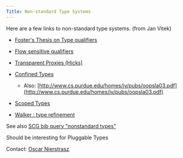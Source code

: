 ```yaml
---
Title: Non-standard Type Systems
---
```


Here are a few links to non-standard type systems. (from Jan Vitek)

- [Foster's Thesis on Type qualifiers](http://www.cs.umd.edu/~jfoster/papers/thesis.pdf)
- [Flow sensitive qualifiers](http://www.cs.umd.edu/~jfoster/papers/pldi02.pdf)
- [Transparent Proxies (Hicks)](https://drum.umd.edu/dspace/bitstream/1903/1347/1/CS-TR-4574.pdf)
- [Confined Types](http://www.cs.ucla.edu/~palsberg/paper/oopsla01.pdf)
	- Also: [http://www.cs.purdue.edu/homes/jv/pubs/oopsla03.pdf](http://www.cs.purdue.edu/homes/jv/pubs/oopsla03.pdf)

- [Scoped Types](http://jiangxi.cs.uwm.edu/publication/drafts/scoped04.pdf)
- [Walker : type refinement](http://www.cs.princeton.edu/sip/pub/effective-type-refinements03.pdf)

See also [SCG bib query "nonstandard types"](%base_url%/scgbib)

Should be interesting for Pluggable Types

Contact: [Oscar Nierstrasz](%base_url%/staff/oscar)
